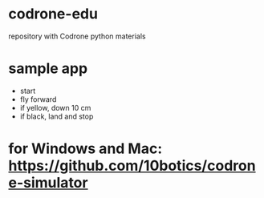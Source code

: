 # codrone-edu
repository with Codrone python materials

# sample app
- start
- fly forward
- if yellow, down 10 cm
- if black, land and stop

# for Windows and Mac: https://github.com/10botics/codrone-simulator
